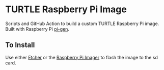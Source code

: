 # TURTLE Raspberry Pi Image
Scripts and GitHub Action to build a custom TURTLE Raspberry Pi image. Built with Raspberry Pi [pi-gen](https://github.com/RPi-Distro/pi-gen).

## To Install
Use either [Etcher](https://etcher.balena.io/) or the [Raspberry Pi Imager](https://www.raspberrypi.com/software/) to flash the image to the sd card.
